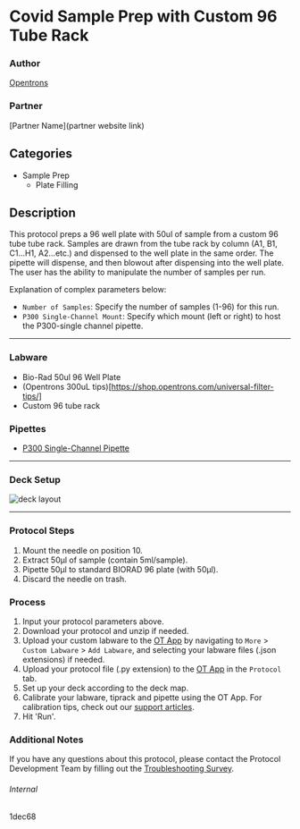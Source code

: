 # Covid Sample Prep with Custom 96 Tube Rack

### Author
[Opentrons](https://opentrons.com/)

### Partner
[Partner Name](partner website link)



## Categories
* Sample Prep
	* Plate Filling

## Description
This protocol preps a 96 well plate with 50ul of sample from a custom 96 tube tube rack. Samples are drawn from the tube rack by column (A1, B1, C1...H1, A2...etc.) and dispensed to the well plate in the same order. The pipette will dispense, and then blowout after dispensing into the well plate. The user has the ability to manipulate the number of samples per run. 

Explanation of complex parameters below:
* `Number of Samples`: Specify the number of samples (1-96) for this run.
* `P300 Single-Channel Mount`: Specify which mount (left or right) to host the P300-single channel pipette.

---

### Labware
* Bio-Rad 50ul 96 Well Plate
* (Opentrons 300uL tips)[https://shop.opentrons.com/universal-filter-tips/]
* Custom 96 tube rack

### Pipettes
* [P300 Single-Channel Pipette](https://shop.opentrons.com/pipettes/)

---

### Deck Setup
![deck layout](https://opentrons-protocol-library-website.s3.amazonaws.com/custom-README-images/1dec68/Screen+Shot+2022-02-22+at+11.29.54+AM.png)

---

### Protocol Steps
1. Mount the needle on position 10.
2. Extract 50µl of sample (contain 5ml/sample).
3. Pipette 50µl to standard BIORAD 96 plate (with 50µl).
4. Discard the needle on trash.

### Process
1. Input your protocol parameters above.
2. Download your protocol and unzip if needed.
3. Upload your custom labware to the [OT App](https://opentrons.com/ot-app) by navigating to `More` > `Custom Labware` > `Add Labware`, and selecting your labware files (.json extensions) if needed.
4. Upload your protocol file (.py extension) to the [OT App](https://opentrons.com/ot-app) in the `Protocol` tab.
5. Set up your deck according to the deck map.
6. Calibrate your labware, tiprack and pipette using the OT App. For calibration tips, check out our [support articles](https://support.opentrons.com/en/collections/1559720-guide-for-getting-started-with-the-ot-2).
7. Hit 'Run'.

### Additional Notes
If you have any questions about this protocol, please contact the Protocol Development Team by filling out the [Troubleshooting Survey](https://protocol-troubleshooting.paperform.co/).

###### Internal
1dec68
